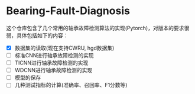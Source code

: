 # Bearing-Fault-Diagnosis
这个仓库包含了几个常用的轴承故障检测算法的实现(Pytorch)，对版本的要求很弱，具体包括如下的内容：

- [x] 数据集的读取(现在支持CWRU, hgd数据集)
- [ ] 标准CNN进行轴承故障检测的实现
- [ ] TICNN进行轴承故障检测的实现
- [ ] WDCNN进行轴承故障检测的实现
- [ ] 模型的保存
- [ ] 几种测试指标的计算(准确率、召回率、F1分数等)
